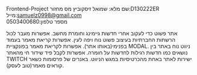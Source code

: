 Frontend-Project
שם מלא: שמואל זיסקוביץ 
מס מחזור:D130222ER
מייל:samuelz0998@gmail.com  
מספר טלפון:0503400680

אתר פשוט כדי לעקוב אחרי חדשות גיימינג וחומרת מחשב.
אפשרות מעבר לכול הרשתות החברתיות בעיצוב פשוט נוח ויפה לעין.
אפשרות קריאת מאמר בעמוד בפנימי(באותו אתר).
אפשרות לקריאת מאמר בפונקציית MODAL.
ניווט נוח באתר בין נושאים כמו חדשות רגילות לחדשות על חומרה. 
אפשרות לקבל פיד שידור חי מהאתר TWITCH ישירות לאתר באחת מהכרטיסיות במגש הניווט.
באנרים של פרסומות כשאר קוראים מאמר(טוב לעסק).
